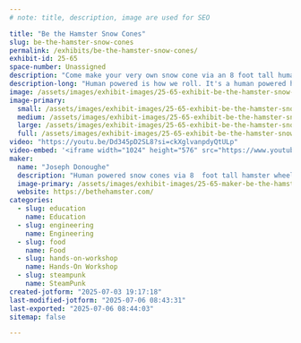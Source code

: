 ```yaml
---
# note: title, description, image are used for SEO

title: "Be the Hamster Snow Cones"
slug: be-the-hamster-snow-cones
permalink: /exhibits/be-the-hamster-snow-cones/
exhibit-id: 25-65
space-number: Unassigned
description: "Come make your very own snow cone via an 8 foot tall human powered hamster wheel"
description-long: "Human powered is how we roll. It's a human powered hamster wheel that grinds up ice to make snow cones while you're running. An example of Rube Goldberg at its finest. Be the hamster and make a snow cone."
image: /assets/images/exhibit-images/25-65-exhibit-be-the-hamster-snow-cones-art-work-ice-age-4286-large.jpg
image-primary: 
  small: /assets/images/exhibit-images/25-65-exhibit-be-the-hamster-snow-cones-art-work-ice-age-4286-small.jpg
  medium: /assets/images/exhibit-images/25-65-exhibit-be-the-hamster-snow-cones-art-work-ice-age-4286-medium.jpg
  large: /assets/images/exhibit-images/25-65-exhibit-be-the-hamster-snow-cones-art-work-ice-age-4286-large.jpg
  full: /assets/images/exhibit-images/25-65-exhibit-be-the-hamster-snow-cones-art-work-ice-age-4286-full.jpg
video: "https://youtu.be/Dd345pD2SL8?si=ckXglvanpdyQtULp"
video-embed: '<iframe width="1024" height="576" src="https://www.youtube.com/embed/Dd345pD2SL8?feature=oembed" frameborder="0" allow="accelerometer; autoplay; clipboard-write; encrypted-media; gyroscope; picture-in-picture; web-share" referrerpolicy="strict-origin-when-cross-origin" allowfullscreen title="Be the Hamster! Human powered snow cones."></iframe>'
maker: 
  name: "Joseph Donoughe"
  description: "Human powered snow cones via 8  foot tall hamster wheel"
  image-primary: /assets/images/exhibit-images/25-65-maker-be-the-hamster-snow-cones-hamster-logo-2-medium.jpg
  website: https://bethehamster.com/
categories: 
  - slug: education
    name: Education
  - slug: engineering
    name: Engineering
  - slug: food
    name: Food
  - slug: hands-on-workshop
    name: Hands-On Workshop
  - slug: steampunk
    name: SteamPunk
created-jotform: "2025-07-03 19:17:18"
last-modified-jotform: "2025-07-06 08:43:31"
last-exported: "2025-07-06 08:44:03"
sitemap: false

---
```

